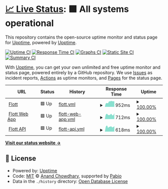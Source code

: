# [📈 Live Status](https://status.goflott.com): <!--live status--> **🟩 All systems operational**

This repository contains the open-source uptime monitor and status page for [Upptime](https://upptime.js.org), powered by [Upptime](https://github.com/upptime/upptime).

[![Uptime CI](https://github.com/Alp-Innovations/goflott-com-status/workflows/Uptime%20CI/badge.svg)](https://github.com/Alp-Innovations/goflott-com-status/actions?query=workflow%3A%22Uptime+CI%22)
[![Response Time CI](https://github.com/Alp-Innovations/goflott-com-status/workflows/Response%20Time%20CI/badge.svg)](https://github.com/Alp-Innovations/goflott-com-status/actions?query=workflow%3A%22Response+Time+CI%22)
[![Graphs CI](https://github.com/Alp-Innovations/goflott-com-status/workflows/Graphs%20CI/badge.svg)](https://github.com/Alp-Innovations/goflott-com-status/actions?query=workflow%3A%22Graphs+CI%22)
[![Static Site CI](https://github.com/Alp-Innovations/goflott-com-status/workflows/Static%20Site%20CI/badge.svg)](https://github.com/Alp-Innovations/goflott-com-status/actions?query=workflow%3A%22Static+Site+CI%22)
[![Summary CI](https://github.com/Alp-Innovations/goflott-com-status/workflows/Summary%20CI/badge.svg)](https://github.com/Alp-Innovations/goflott-com-status/actions?query=workflow%3A%22Summary+CI%22)

With [Upptime](https://upptime.js.org), you can get your own unlimited and free uptime monitor and status page, powered entirely by a GitHub repository. We use [Issues](https://github.com/upptime/upptime/issues) as incident reports, [Actions](https://github.com/Alp-Innovations/goflott-com-status/actions) as uptime monitors, and [Pages](https://status.goflott.com) for the status page.

<!--start: status pages-->
<!-- This summary is generated by Upptime (https://github.com/upptime/upptime) -->
<!-- Do not edit this manually, your changes will be overwritten -->
<!-- prettier-ignore -->
| URL | Status | History | Response Time | Uptime |
| --- | ------ | ------- | ------------- | ------ |
| <img alt="" src="https://icons.duckduckgo.com/ip3/goflott.com.ico" height="13"> [Flott](https://goflott.com) | 🟩 Up | [flott.yml](https://github.com/Alp-Innovations/goflott-com-status/commits/HEAD/history/flott.yml) | <details><summary><img alt="Response time graph" src="./graphs/flott/response-time-week.png" height="20"> 952ms</summary><br><a href="https://status.goflott.com/history/flott"><img alt="Response time 952" src="https://img.shields.io/endpoint?url=https%3A%2F%2Fraw.githubusercontent.com%2FAlp-Innovations%2Fgoflott-com-status%2FHEAD%2Fapi%2Fflott%2Fresponse-time.json"></a><br><a href="https://status.goflott.com/history/flott"><img alt="24-hour response time 1126" src="https://img.shields.io/endpoint?url=https%3A%2F%2Fraw.githubusercontent.com%2FAlp-Innovations%2Fgoflott-com-status%2FHEAD%2Fapi%2Fflott%2Fresponse-time-day.json"></a><br><a href="https://status.goflott.com/history/flott"><img alt="7-day response time 952" src="https://img.shields.io/endpoint?url=https%3A%2F%2Fraw.githubusercontent.com%2FAlp-Innovations%2Fgoflott-com-status%2FHEAD%2Fapi%2Fflott%2Fresponse-time-week.json"></a><br><a href="https://status.goflott.com/history/flott"><img alt="30-day response time 952" src="https://img.shields.io/endpoint?url=https%3A%2F%2Fraw.githubusercontent.com%2FAlp-Innovations%2Fgoflott-com-status%2FHEAD%2Fapi%2Fflott%2Fresponse-time-month.json"></a><br><a href="https://status.goflott.com/history/flott"><img alt="1-year response time 952" src="https://img.shields.io/endpoint?url=https%3A%2F%2Fraw.githubusercontent.com%2FAlp-Innovations%2Fgoflott-com-status%2FHEAD%2Fapi%2Fflott%2Fresponse-time-year.json"></a></details> | <details><summary><a href="https://status.goflott.com/history/flott">100.00%</a></summary><a href="https://status.goflott.com/history/flott"><img alt="All-time uptime 100.00%" src="https://img.shields.io/endpoint?url=https%3A%2F%2Fraw.githubusercontent.com%2FAlp-Innovations%2Fgoflott-com-status%2FHEAD%2Fapi%2Fflott%2Fuptime.json"></a><br><a href="https://status.goflott.com/history/flott"><img alt="24-hour uptime 100.00%" src="https://img.shields.io/endpoint?url=https%3A%2F%2Fraw.githubusercontent.com%2FAlp-Innovations%2Fgoflott-com-status%2FHEAD%2Fapi%2Fflott%2Fuptime-day.json"></a><br><a href="https://status.goflott.com/history/flott"><img alt="7-day uptime 100.00%" src="https://img.shields.io/endpoint?url=https%3A%2F%2Fraw.githubusercontent.com%2FAlp-Innovations%2Fgoflott-com-status%2FHEAD%2Fapi%2Fflott%2Fuptime-week.json"></a><br><a href="https://status.goflott.com/history/flott"><img alt="30-day uptime 100.00%" src="https://img.shields.io/endpoint?url=https%3A%2F%2Fraw.githubusercontent.com%2FAlp-Innovations%2Fgoflott-com-status%2FHEAD%2Fapi%2Fflott%2Fuptime-month.json"></a><br><a href="https://status.goflott.com/history/flott"><img alt="1-year uptime 100.00%" src="https://img.shields.io/endpoint?url=https%3A%2F%2Fraw.githubusercontent.com%2FAlp-Innovations%2Fgoflott-com-status%2FHEAD%2Fapi%2Fflott%2Fuptime-year.json"></a></details>
| <img alt="" src="https://icons.duckduckgo.com/ip3/app.goflott.com.ico" height="13"> [Flott Web App](https://app.goflott.com) | 🟩 Up | [flott-web-app.yml](https://github.com/Alp-Innovations/goflott-com-status/commits/HEAD/history/flott-web-app.yml) | <details><summary><img alt="Response time graph" src="./graphs/flott-web-app/response-time-week.png" height="20"> 712ms</summary><br><a href="https://status.goflott.com/history/flott-web-app"><img alt="Response time 712" src="https://img.shields.io/endpoint?url=https%3A%2F%2Fraw.githubusercontent.com%2FAlp-Innovations%2Fgoflott-com-status%2FHEAD%2Fapi%2Fflott-web-app%2Fresponse-time.json"></a><br><a href="https://status.goflott.com/history/flott-web-app"><img alt="24-hour response time 689" src="https://img.shields.io/endpoint?url=https%3A%2F%2Fraw.githubusercontent.com%2FAlp-Innovations%2Fgoflott-com-status%2FHEAD%2Fapi%2Fflott-web-app%2Fresponse-time-day.json"></a><br><a href="https://status.goflott.com/history/flott-web-app"><img alt="7-day response time 712" src="https://img.shields.io/endpoint?url=https%3A%2F%2Fraw.githubusercontent.com%2FAlp-Innovations%2Fgoflott-com-status%2FHEAD%2Fapi%2Fflott-web-app%2Fresponse-time-week.json"></a><br><a href="https://status.goflott.com/history/flott-web-app"><img alt="30-day response time 712" src="https://img.shields.io/endpoint?url=https%3A%2F%2Fraw.githubusercontent.com%2FAlp-Innovations%2Fgoflott-com-status%2FHEAD%2Fapi%2Fflott-web-app%2Fresponse-time-month.json"></a><br><a href="https://status.goflott.com/history/flott-web-app"><img alt="1-year response time 712" src="https://img.shields.io/endpoint?url=https%3A%2F%2Fraw.githubusercontent.com%2FAlp-Innovations%2Fgoflott-com-status%2FHEAD%2Fapi%2Fflott-web-app%2Fresponse-time-year.json"></a></details> | <details><summary><a href="https://status.goflott.com/history/flott-web-app">100.00%</a></summary><a href="https://status.goflott.com/history/flott-web-app"><img alt="All-time uptime 100.00%" src="https://img.shields.io/endpoint?url=https%3A%2F%2Fraw.githubusercontent.com%2FAlp-Innovations%2Fgoflott-com-status%2FHEAD%2Fapi%2Fflott-web-app%2Fuptime.json"></a><br><a href="https://status.goflott.com/history/flott-web-app"><img alt="24-hour uptime 100.00%" src="https://img.shields.io/endpoint?url=https%3A%2F%2Fraw.githubusercontent.com%2FAlp-Innovations%2Fgoflott-com-status%2FHEAD%2Fapi%2Fflott-web-app%2Fuptime-day.json"></a><br><a href="https://status.goflott.com/history/flott-web-app"><img alt="7-day uptime 100.00%" src="https://img.shields.io/endpoint?url=https%3A%2F%2Fraw.githubusercontent.com%2FAlp-Innovations%2Fgoflott-com-status%2FHEAD%2Fapi%2Fflott-web-app%2Fuptime-week.json"></a><br><a href="https://status.goflott.com/history/flott-web-app"><img alt="30-day uptime 100.00%" src="https://img.shields.io/endpoint?url=https%3A%2F%2Fraw.githubusercontent.com%2FAlp-Innovations%2Fgoflott-com-status%2FHEAD%2Fapi%2Fflott-web-app%2Fuptime-month.json"></a><br><a href="https://status.goflott.com/history/flott-web-app"><img alt="1-year uptime 100.00%" src="https://img.shields.io/endpoint?url=https%3A%2F%2Fraw.githubusercontent.com%2FAlp-Innovations%2Fgoflott-com-status%2FHEAD%2Fapi%2Fflott-web-app%2Fuptime-year.json"></a></details>
| <img alt="" src="https://icons.duckduckgo.com/ip3/api.goflott.com.ico" height="13"> [Flott API](https://api.goflott.com/dispatch/v1/company/) | 🟩 Up | [flott-api.yml](https://github.com/Alp-Innovations/goflott-com-status/commits/HEAD/history/flott-api.yml) | <details><summary><img alt="Response time graph" src="./graphs/flott-api/response-time-week.png" height="20"> 618ms</summary><br><a href="https://status.goflott.com/history/flott-api"><img alt="Response time 618" src="https://img.shields.io/endpoint?url=https%3A%2F%2Fraw.githubusercontent.com%2FAlp-Innovations%2Fgoflott-com-status%2FHEAD%2Fapi%2Fflott-api%2Fresponse-time.json"></a><br><a href="https://status.goflott.com/history/flott-api"><img alt="24-hour response time 665" src="https://img.shields.io/endpoint?url=https%3A%2F%2Fraw.githubusercontent.com%2FAlp-Innovations%2Fgoflott-com-status%2FHEAD%2Fapi%2Fflott-api%2Fresponse-time-day.json"></a><br><a href="https://status.goflott.com/history/flott-api"><img alt="7-day response time 618" src="https://img.shields.io/endpoint?url=https%3A%2F%2Fraw.githubusercontent.com%2FAlp-Innovations%2Fgoflott-com-status%2FHEAD%2Fapi%2Fflott-api%2Fresponse-time-week.json"></a><br><a href="https://status.goflott.com/history/flott-api"><img alt="30-day response time 618" src="https://img.shields.io/endpoint?url=https%3A%2F%2Fraw.githubusercontent.com%2FAlp-Innovations%2Fgoflott-com-status%2FHEAD%2Fapi%2Fflott-api%2Fresponse-time-month.json"></a><br><a href="https://status.goflott.com/history/flott-api"><img alt="1-year response time 618" src="https://img.shields.io/endpoint?url=https%3A%2F%2Fraw.githubusercontent.com%2FAlp-Innovations%2Fgoflott-com-status%2FHEAD%2Fapi%2Fflott-api%2Fresponse-time-year.json"></a></details> | <details><summary><a href="https://status.goflott.com/history/flott-api">100.00%</a></summary><a href="https://status.goflott.com/history/flott-api"><img alt="All-time uptime 100.00%" src="https://img.shields.io/endpoint?url=https%3A%2F%2Fraw.githubusercontent.com%2FAlp-Innovations%2Fgoflott-com-status%2FHEAD%2Fapi%2Fflott-api%2Fuptime.json"></a><br><a href="https://status.goflott.com/history/flott-api"><img alt="24-hour uptime 100.00%" src="https://img.shields.io/endpoint?url=https%3A%2F%2Fraw.githubusercontent.com%2FAlp-Innovations%2Fgoflott-com-status%2FHEAD%2Fapi%2Fflott-api%2Fuptime-day.json"></a><br><a href="https://status.goflott.com/history/flott-api"><img alt="7-day uptime 100.00%" src="https://img.shields.io/endpoint?url=https%3A%2F%2Fraw.githubusercontent.com%2FAlp-Innovations%2Fgoflott-com-status%2FHEAD%2Fapi%2Fflott-api%2Fuptime-week.json"></a><br><a href="https://status.goflott.com/history/flott-api"><img alt="30-day uptime 100.00%" src="https://img.shields.io/endpoint?url=https%3A%2F%2Fraw.githubusercontent.com%2FAlp-Innovations%2Fgoflott-com-status%2FHEAD%2Fapi%2Fflott-api%2Fuptime-month.json"></a><br><a href="https://status.goflott.com/history/flott-api"><img alt="1-year uptime 100.00%" src="https://img.shields.io/endpoint?url=https%3A%2F%2Fraw.githubusercontent.com%2FAlp-Innovations%2Fgoflott-com-status%2FHEAD%2Fapi%2Fflott-api%2Fuptime-year.json"></a></details>

<!--end: status pages-->

[**Visit our status website →**](https://status.goflott.com)

## 📄 License

- Powered by: [Upptime](https://github.com/upptime/upptime)
- Code: [MIT](./LICENSE) © [Anand Chowdhary](https://anandchowdhary.com), supported by [Pabio](https://pabio.com)
- Data in the `./history` directory: [Open Database License](https://opendatacommons.org/licenses/odbl/1-0/)
